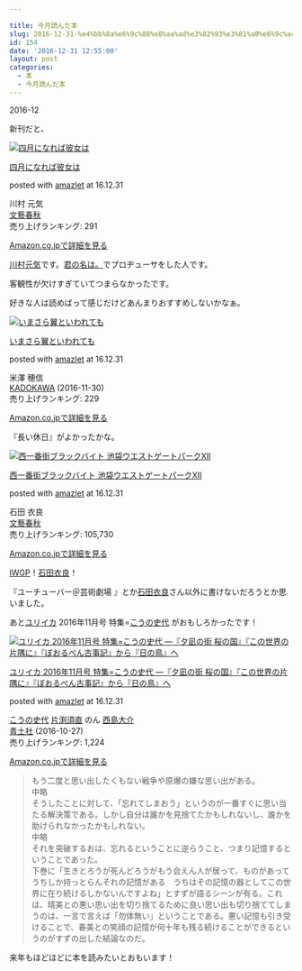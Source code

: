 ```yaml
---

title: 今月読んだ本
slug: 2016-12-31-%e4%bb%8a%e6%9c%88%e8%aa%ad%e3%82%93%e3%81%a0%e6%9c%ac-24
id: 154
date: '2016-12-31 12:55:00'
layout: post
categories:
  - 本
  - 今月読んだ本
---
```


2016-12

新刊だと、



 [![四月になれば彼女は](https://cdn-ak.f.st-hatena.com/images/fotolife/p/peipeipe/20190630/20190630170548.jpg)](http://www.amazon.co.jp/exec/obidos/ASIN/4163905537/peipeipe-22/ref=nosim/) 



[四月になれば彼女は](http://www.amazon.co.jp/exec/obidos/ASIN/4163905537/peipeipe-22/ref=nosim/)

posted with [amazlet](http://www.amazlet.com/ "amazlet") at 16.12.31



川村 元気  
[文藝春秋](http://d.hatena.ne.jp/keyword/%CA%B8%E9%BA%BD%D5%BD%A9)  
売り上げランキング: 291  




[Amazon.co.jpで詳細を見る](http://www.amazon.co.jp/exec/obidos/ASIN/4163905537/peipeipe-22/ref=nosim/)







[川村元気](http://d.hatena.ne.jp/keyword/%C0%EE%C2%BC%B8%B5%B5%A4)です。[君の名は。](http://d.hatena.ne.jp/keyword/%B7%AF%A4%CE%CC%BE%A4%CF%A1%A3)でプロヂューサをした人です。

客観性が欠けすぎていてつまらなかったです。

好きな人は読めばって感じだけどあんまりおすすめしないかなぁ。



 [![いまさら翼といわれても](https://cdn-ak.f.st-hatena.com/images/fotolife/p/peipeipe/20190630/20190630171604.jpg)](http://www.amazon.co.jp/exec/obidos/ASIN/4041047617/peipeipe-22/ref=nosim/) 



[いまさら翼といわれても](http://www.amazon.co.jp/exec/obidos/ASIN/4041047617/peipeipe-22/ref=nosim/)

posted with [amazlet](http://www.amazlet.com/ "amazlet") at 16.12.31



米澤 穂信  
[KADOKAWA](http://d.hatena.ne.jp/keyword/KADOKAWA) (2016-11-30)  
売り上げランキング: 229  




[Amazon.co.jpで詳細を見る](http://www.amazon.co.jp/exec/obidos/ASIN/4041047617/peipeipe-22/ref=nosim/)







『長い休日』がよかったかな。



 [![西一番街ブラックバイト 池袋ウエストゲートパークXII](https://cdn-ak.f.st-hatena.com/images/fotolife/p/peipeipe/20190630/20190630171357.jpg)](http://www.amazon.co.jp/exec/obidos/ASIN/4163904999/peipeipe-22/ref=nosim/) 



[西一番街ブラックバイト 池袋ウエストゲートパークXII](http://www.amazon.co.jp/exec/obidos/ASIN/4163904999/peipeipe-22/ref=nosim/)

posted with [amazlet](http://www.amazlet.com/ "amazlet") at 16.12.31



石田 衣良  
[文藝春秋](http://d.hatena.ne.jp/keyword/%CA%B8%E9%BA%BD%D5%BD%A9)  
売り上げランキング: 105,730  




[Amazon.co.jpで詳細を見る](http://www.amazon.co.jp/exec/obidos/ASIN/4163904999/peipeipe-22/ref=nosim/)







[IWGP](http://d.hatena.ne.jp/keyword/IWGP)！[石田衣良](http://d.hatena.ne.jp/keyword/%C0%D0%C5%C4%B0%E1%CE%C9)！

『ユーチューバー＠芸術劇場 』とか[石田衣良](http://d.hatena.ne.jp/keyword/%C0%D0%C5%C4%B0%E1%CE%C9)さん以外に書けないだろうとか思いました。

あと[ユリイカ](http://d.hatena.ne.jp/keyword/%A5%E6%A5%EA%A5%A4%A5%AB) 2016年11月号 特集=[こうの史代](http://d.hatena.ne.jp/keyword/%A4%B3%A4%A6%A4%CE%BB%CB%C2%E5) がおもしろかったです！



 [![ユリイカ 2016年11月号 特集=こうの史代 ―『夕凪の街 桜の国』『この世界の片隅に』『ぼおるぺん古事記』から『日の鳥』へ](https://cdn-ak.f.st-hatena.com/images/fotolife/p/peipeipe/20190630/20190630172437.jpg)](http://www.amazon.co.jp/exec/obidos/ASIN/4791703170/peipeipe-22/ref=nosim/) 



[ユリイカ 2016年11月号 特集=こうの史代 ―『夕凪の街 桜の国』『この世界の片隅に』『ぼおるぺん古事記』から『日の鳥』へ](http://www.amazon.co.jp/exec/obidos/ASIN/4791703170/peipeipe-22/ref=nosim/)

posted with [amazlet](http://www.amazlet.com/ "amazlet") at 16.12.31



[こうの史代](http://d.hatena.ne.jp/keyword/%A4%B3%A4%A6%A4%CE%BB%CB%C2%E5) [片渕須直](http://d.hatena.ne.jp/keyword/%CA%D2%DE%BC%BF%DC%C4%BE) のん [西島大介](http://d.hatena.ne.jp/keyword/%C0%BE%C5%E7%C2%E7%B2%F0)  
[青土社](http://d.hatena.ne.jp/keyword/%C0%C4%C5%DA%BC%D2) (2016-10-27)  
売り上げランキング: 1,224  




[Amazon.co.jpで詳細を見る](http://www.amazon.co.jp/exec/obidos/ASIN/4791703170/peipeipe-22/ref=nosim/)







> もう二度と思い出したくもない戦争や原爆の嫌な思い出がある。  
> 中略  
> そうしたことに対して、「忘れてしまおう」というのが一番すぐに思い当たる解決策である。しかし自分は誰かを見捨てたかもしれないし、誰かを助けられなかったかもしれない。  
> 中略  
> それを突破するおは、忘れるということに逆らうこと、つまり記憶するということであった。  
> 下巻に「生きとろうが死んどろうがもう会えん人が居って、ものがあって　うちしか持っとらんそれの記憶がある　うちはその記憶の器としてこの世界に在り続けるしかないんですよね」とすずが語るシーンが有る。これは、晴美との悪い思い出を切り捨てるために良い思い出も切り捨ててしまうのは、一言で言えば「勿体無い」ということである。悪い記憶も引き受けることで、春美との笑顔の記憶が何十年も残る続けることができるというのがすずの出した結論なのだ。

来年もほどほどに本を読みたいとおもいます！